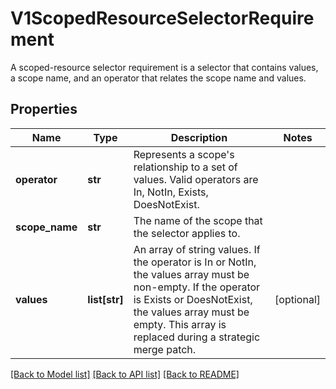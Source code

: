 # V1ScopedResourceSelectorRequirement

A scoped-resource selector requirement is a selector that contains values, a scope name, and an operator that relates the scope name and values.
## Properties
Name | Type | Description | Notes
------------ | ------------- | ------------- | -------------
**operator** | **str** | Represents a scope&#39;s relationship to a set of values. Valid operators are In, NotIn, Exists, DoesNotExist.   | 
**scope_name** | **str** | The name of the scope that the selector applies to.   | 
**values** | **list[str]** | An array of string values. If the operator is In or NotIn, the values array must be non-empty. If the operator is Exists or DoesNotExist, the values array must be empty. This array is replaced during a strategic merge patch. | [optional] 

[[Back to Model list]](../README.md#documentation-for-models) [[Back to API list]](../README.md#documentation-for-api-endpoints) [[Back to README]](../README.md)


